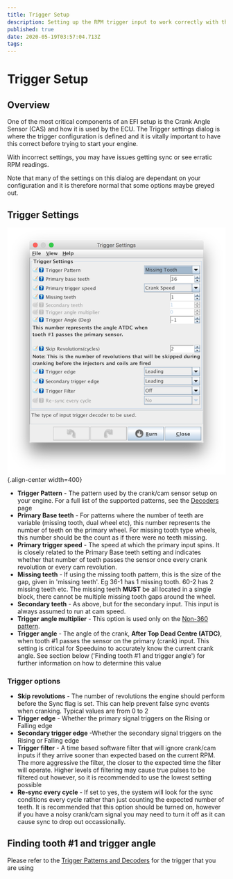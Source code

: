 ```yaml
---
title: Trigger Setup
description: Setting up the RPM trigger input to work correctly with the Speeduino decoder
published: true
date: 2020-05-19T03:57:04.713Z
tags: 
---
```


# Trigger Setup
## Overview

One of the most critical components of an EFI setup is the Crank Angle Sensor (CAS) and how it is used by the ECU. The Trigger settings dialog is where the trigger configuration is defined and it is vitally important to have this correct before trying to start your engine.

With incorrect settings, you may have issues getting sync or see erratic RPM readings.

Note that many of the settings on this dialog are dependant on your configuration and it is therefore normal that some options maybe greyed out.

## Trigger Settings

![Trigger settings dialog](/img/constants/triggerSettings.png){.align-center width=400}

- **Trigger Pattern** - The pattern used by the crank/cam sensor setup on your engine. For a full list of the supported patterns, see the [Decoders](/decoders) page
- **Primary Base teeth** - For patterns where the number of teeth are variable (missing tooth, dual wheel etc), this number represents the number of teeth on the primary wheel. For missing tooth type wheels, this number should be the count as if there were no teeth missing.
- **Primary trigger speed** - The speed at which the primary input spins. It is closely related to the Primary Base teeth setting and indicates whether that number of teeth passes the sensor once every crank revolution or every cam revolution.
- **Missing teeth** - If using the missing tooth pattern, this is the size of the gap, given in 'missing teeth'. Eg 36-1 has 1 missing tooth. 60-2 has 2 missing teeth etc. The missing teeth **MUST** be all located in a single block, there cannot be multiple missing tooth gaps around the wheel.
- **Secondary teeth** - As above, but for the secondary input. This input is always assumed to run at cam speed.
- **Trigger angle multiplier** - This option is used only on the [Non-360 pattern](/decoders/non-360). 
- **Trigger angle** - The angle of the crank, **After Top Dead Centre (ATDC)**, when tooth \#1 passes the sensor on the primary (crank) input. This setting is critical for Speeduino to accurately know the current crank angle. See section below ('Finding tooth \#1 and trigger angle') for further information on how to determine this value

### Trigger options

- **Skip revolutions** - The number of revolutions the engine should perform before the Sync flag is set. This can help prevent false sync events when cranking. Typical values are from 0 to 2
- **Trigger edge** - Whether the primary signal triggers on the Rising or Falling edge
- **Secondary trigger edge** -Whether the secondary signal triggers on the Rising or Falling edge
- **Trigger filter** - A time based software filter that will ignore crank/cam inputs if they arrive sooner than expected based on the current RPM. The more aggressive the filter, the closer to the expected time the filter will operate. Higher levels of filtering may cause true pulses to be filtered out however, so it is recommended to use the lowest setting possible
- **Re-sync every cycle** - If set to yes, the system will look for the sync conditions every cycle rather than just counting the expected number of teeth. It is recommended that this option should be turned on, however if you have a noisy crank/cam signal you may need to turn it off as it can cause sync to drop out occassionally. 

## Finding tooth \#1 and trigger angle
Please refer to the [Trigger Patterns and Decoders](/decoders) for the trigger that you are using

